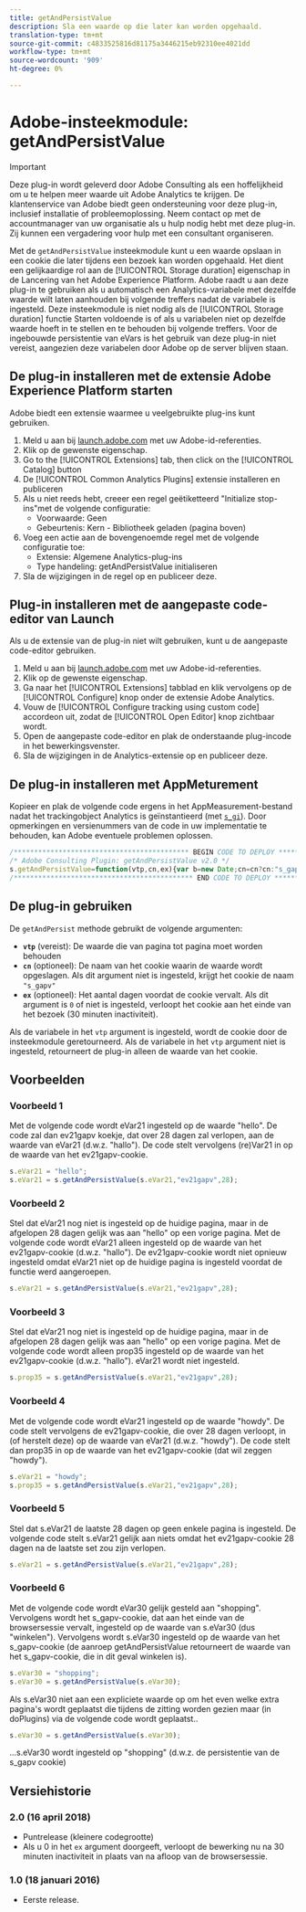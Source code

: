 ```yaml
---
title: getAndPersistValue
description: Sla een waarde op die later kan worden opgehaald.
translation-type: tm+mt
source-git-commit: c4833525816d81175a3446215eb92310ee4021dd
workflow-type: tm+mt
source-wordcount: '909'
ht-degree: 0%

---
```



# Adobe-insteekmodule: getAndPersistValue

>[!IMPORTANT]
>
>Deze plug-in wordt geleverd door Adobe Consulting als een hoffelijkheid om u te helpen meer waarde uit Adobe Analytics te krijgen. De klantenservice van Adobe biedt geen ondersteuning voor deze plug-in, inclusief installatie of probleemoplossing. Neem contact op met de accountmanager van uw organisatie als u hulp nodig hebt met deze plug-in. Zij kunnen een vergadering voor hulp met een consultant organiseren.

Met de `getAndPersistValue` insteekmodule kunt u een waarde opslaan in een cookie die later tijdens een bezoek kan worden opgehaald. Het dient een gelijkaardige rol aan de [!UICONTROL Storage duration] eigenschap in de Lancering van het Adobe Experience Platform. Adobe raadt u aan deze plug-in te gebruiken als u automatisch een Analytics-variabele met dezelfde waarde wilt laten aanhouden bij volgende treffers nadat de variabele is ingesteld. Deze insteekmodule is niet nodig als de [!UICONTROL Storage duration] functie Starten voldoende is of als u variabelen niet op dezelfde waarde hoeft in te stellen en te behouden bij volgende treffers. Voor de ingebouwde persistentie van eVars is het gebruik van deze plug-in niet vereist, aangezien deze variabelen door Adobe op de server blijven staan.

## De plug-in installeren met de extensie Adobe Experience Platform starten

Adobe biedt een extensie waarmee u veelgebruikte plug-ins kunt gebruiken.

1. Meld u aan bij [launch.adobe.com](https://launch.adobe.com) met uw Adobe-id-referenties.
1. Klik op de gewenste eigenschap.
1. Go to the [!UICONTROL Extensions] tab, then click on the [!UICONTROL Catalog] button
1. De [!UICONTROL Common Analytics Plugins] extensie installeren en publiceren
1. Als u niet reeds hebt, creeer een regel geëtiketteerd &quot;Initialize stop-ins&quot;met de volgende configuratie:
   * Voorwaarde: Geen
   * Gebeurtenis: Kern - Bibliotheek geladen (pagina boven)
1. Voeg een actie aan de bovengenoemde regel met de volgende configuratie toe:
   * Extensie: Algemene Analytics-plug-ins
   * Type handeling: getAndPersistValue initialiseren
1. Sla de wijzigingen in de regel op en publiceer deze.

## Plug-in installeren met de aangepaste code-editor van Launch

Als u de extensie van de plug-in niet wilt gebruiken, kunt u de aangepaste code-editor gebruiken.

1. Meld u aan bij [launch.adobe.com](https://launch.adobe.com) met uw Adobe-id-referenties.
1. Klik op de gewenste eigenschap.
1. Ga naar het [!UICONTROL Extensions] tabblad en klik vervolgens op de [!UICONTROL Configure] knop onder de extensie Adobe Analytics.
1. Vouw de [!UICONTROL Configure tracking using custom code] accordeon uit, zodat de [!UICONTROL Open Editor] knop zichtbaar wordt.
1. Open de aangepaste code-editor en plak de onderstaande plug-incode in het bewerkingsvenster.
1. Sla de wijzigingen in de Analytics-extensie op en publiceer deze.

## De plug-in installeren met AppMeturement

Kopieer en plak de volgende code ergens in het AppMeasurement-bestand nadat het trackingobject Analytics is geïnstantieerd (met [`s_gi`](../functions/s-gi.md)). Door opmerkingen en versienummers van de code in uw implementatie te behouden, kan Adobe eventuele problemen oplossen.

```js
/******************************************* BEGIN CODE TO DEPLOY *******************************************/
/* Adobe Consulting Plugin: getAndPersistValue v2.0 */
s.getAndPersistValue=function(vtp,cn,ex){var b=new Date;cn=cn?cn:"s_gapv";(ex=ex?ex:0)?b.setTime(b.getTime()+864E5*ex): b.setTime(b.getTime()+18E5);vtp||(vtp=this.c_r(cn));this.c_w(cn,vtp,b);return vtp};
/******************************************** END CODE TO DEPLOY ********************************************/
```

## De plug-in gebruiken

De `getAndPersist` methode gebruikt de volgende argumenten:

* **`vtp`** (vereist): De waarde die van pagina tot pagina moet worden behouden
* **`cn`** (optioneel): De naam van het cookie waarin de waarde wordt opgeslagen. Als dit argument niet is ingesteld, krijgt het cookie de naam `"s_gapv"`
* **`ex`** (optioneel): Het aantal dagen voordat de cookie vervalt. Als dit argument is `0` of niet is ingesteld, verloopt het cookie aan het einde van het bezoek (30 minuten inactiviteit).

Als de variabele in het `vtp` argument is ingesteld, wordt de cookie door de insteekmodule geretourneerd. Als de variabele in het `vtp` argument niet is ingesteld, retourneert de plug-in alleen de waarde van het cookie.

## Voorbeelden

### Voorbeeld 1

Met de volgende code wordt eVar21 ingesteld op de waarde &quot;hello&quot;.  De code zal dan ev21gapv koekje, dat over 28 dagen zal verlopen, aan de waarde van eVar21 (d.w.z. &quot;hallo&quot;).  De code stelt vervolgens (re)Var21 in op de waarde van het ev21gapv-cookie.

```js
s.eVar21 = "hello";
s.eVar21 = s.getAndPersistValue(s.eVar21,"ev21gapv",28);
```

### Voorbeeld 2

Stel dat eVar21 nog niet is ingesteld op de huidige pagina, maar in de afgelopen 28 dagen gelijk was aan &quot;hello&quot; op een vorige pagina.   Met de volgende code wordt eVar21 alleen ingesteld op de waarde van het ev21gapv-cookie (d.w.z. &quot;hallo&quot;).  De ev21gapv-cookie wordt niet opnieuw ingesteld omdat eVar21 niet op de huidige pagina is ingesteld voordat de functie werd aangeroepen.

```js
s.eVar21 = s.getAndPersistValue(s.eVar21,"ev21gapv",28);
```

### Voorbeeld 3

Stel dat eVar21 nog niet is ingesteld op de huidige pagina, maar in de afgelopen 28 dagen gelijk was aan &quot;hello&quot; op een vorige pagina.  Met de volgende code wordt alleen prop35 ingesteld op de waarde van het ev21gapv-cookie (d.w.z. &quot;hallo&quot;).  eVar21 wordt niet ingesteld.

```js
s.prop35 = s.getAndPersistValue(s.eVar21,"ev21gapv",28);
```

### Voorbeeld 4

Met de volgende code wordt eVar21 ingesteld op de waarde &quot;howdy&quot;.  De code stelt vervolgens de ev21gapv-cookie, die over 28 dagen verloopt, in (of herstelt deze) op de waarde van eVar21 (d.w.z. &quot;howdy&quot;).  De code stelt dan prop35 in op de waarde van het ev21gapv-cookie (dat wil zeggen &quot;howdy&quot;).

```js
s.eVar21 = "howdy";
s.prop35 = s.getAndPersistValue(s.eVar21,"ev21gapv",28);
```

### Voorbeeld 5

Stel dat s.eVar21 de laatste 28 dagen op geen enkele pagina is ingesteld.  De volgende code stelt s.eVar21 gelijk aan niets omdat het ev21gapv-cookie 28 dagen na de laatste set zou zijn verlopen.

```js
s.eVar21 = s.getAndPersistValue(s.eVar21,"ev21gapv",28);
```

### Voorbeeld 6

Met de volgende code wordt eVar30 gelijk gesteld aan &quot;shopping&quot;.  Vervolgens wordt het s_gapv-cookie, dat aan het einde van de browsersessie vervalt, ingesteld op de waarde van s.eVar30 (dus &quot;winkelen&quot;).  Vervolgens wordt s.eVar30 ingesteld op de waarde van het s_gapv-cookie (de aanroep getAndPersistValue retourneert de waarde van het s_gapv-cookie, die in dit geval winkelen is).

```js
s.eVar30 = "shopping";
s.eVar30 = s.getAndPersistValue(s.eVar30);
```

Als s.eVar30 niet aan een expliciete waarde op om het even welke extra pagina&#39;s wordt geplaatst die tijdens de zitting worden gezien maar (in doPlugins) via de volgende code wordt geplaatst..

```js
s.eVar30 = s.getAndPersistValue(s.eVar30);
```

...s.eVar30 wordt ingesteld op &quot;shopping&quot; (d.w.z. de persistentie van de s_gapv cookie)

## Versiehistorie

### 2.0 (16 april 2018)

* Puntrelease (kleinere codegrootte)
* Als u 0 in het `ex` argument doorgeeft, verloopt de bewerking nu na 30 minuten inactiviteit in plaats van na afloop van de browsersessie.

### 1.0 (18 januari 2016)

* Eerste release.
